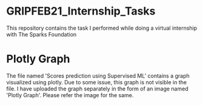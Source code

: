 # GRIPFEB21_Internship_Tasks
This repository contains the task I performed while doing a virtual internship with The Sparks Foundation

# Plotly Graph
The file named 'Scores prediction using Supervised ML' contains a graph visualized using plotly. Due to some issue, this graph is not visible in the file. I have uploaded the graph separately in the form of an image named 'Plotly Graph'. Please refer the image for the same.
